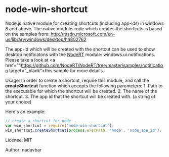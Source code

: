 node-win-shortcut
=================

Node.js native module for creating shortcuts (including app-ids) in windows 8 and above.
The native module code which creates the shortcuts is based on the samples from: http://msdn.microsoft.com/en-us/library/windows/desktop/hh802762

The app-id which will be created with the shortcut can be used to show desktop notificatons with 
the <a href="https://github.com/NodeRT/NodeRT" target="_blank">NodeRT</a> module: windows.ui.notifications.
Please take a look at <a href=""https://github.com/NodeRT/NodeRT/tree/master/samples/notification target="_blank">this sample</a> for more details.

Usage:
In order to create a shortcut, require this module, and call the **createShortcut** function which accepts the following parameters: 
    1. Path to the executable for which the shortcut will be created.
    2. The name of the shortcut. 
    3. The app id that the shortcut will be created with. (a string of your choice)

Here's an example:
```javascript
// create a shortcut for node
var win_shortcut = require('node-win-shortcut');
win_shortcut.createShortcut(process.execPath, 'node', 'node_app_id');
```

License:
MIT

Author:
nadavbar
